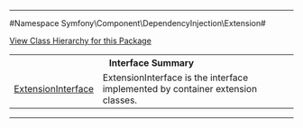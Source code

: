 

- - -

#Namespace Symfony\Component\DependencyInjection\Extension#

<div><a href='https://github.com/JeyDotC/Hirudo-docs/blob/master/Symfony/Component/DependencyInjection/Extension//package-tree.md'>View Class Hierarchy for this Package</a></div>

<table class="title">
<tr><th colspan="2" class="title">Interface Summary</th></tr>
<tr><td class="name"><a href="https://github.com/JeyDotC/Hirudo-docs/blob/master/Symfony/Component/DependencyInjection/Extension/ExtensionInterface.md">ExtensionInterface</a></td><td class="description">ExtensionInterface is the interface implemented by container extension classes.</td></tr>
</table>

- - -


